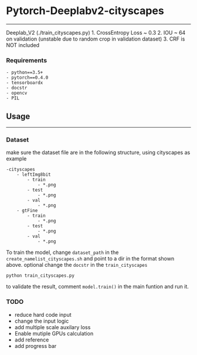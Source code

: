 # Pytorch-Deeplabv2-cityscapes
---------
Deeplab_V2 (./train_cityscapes.py)
    1. CrossEntropy Loss ~ 0.3
    2. IOU ~ 64 on validation (unstable due to random crop in validation dataset)
    3. CRF is NOT included

### Requirements
```
- python==3.5+
- pytorch==0.4.0
- tensorboardx
- docstr
- opencv
- PIL
```
## Usage
---------

### Dataset
make sure the dataset file are in the following structure, using cityscapes as example
```
-cityscapes
	- leftImg8bit
	 	- train
			- *.png
		- test
			- *.png
		- val
			- *.png
	- gtFine
		- train
			- *.png
		- test
			- *.png
		- val
			- *.png
```

To train the model, change `dataset_path` in the `create_namelist_cityscapes.sh` and point to a dir in the format shown above.
optional
change the `docstr` in the `train_cityscapes` 

```
python train_cityscapes.py
``` 

to validate the result, comment `model.train()` in the main funtion and run it. 

### TODO
- reduce hard code input
- change the input logic
- add multiple scale auxilary loss
- Enable mutiple GPUs calculation 
- add reference 
- add progress bar




